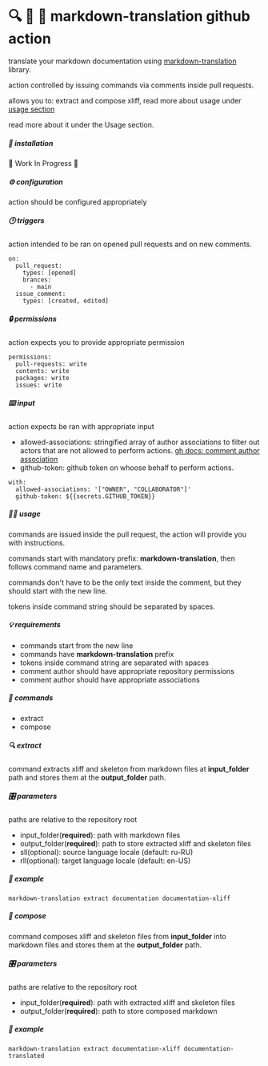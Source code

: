 # 🔍 📝 🤖 markdown-translation github action

translate your markdown documentation using [markdown-translation](https://github.com/diplodoc-platform/markdown-translation) library.

action controlled by issuing commands via comments inside pull requests.

allows you to: extract and compose xliff, read more about usage under [usage section](#-usage)

read more about it under the Usage section.

##### 🔧 installation

🚧 Work In Progress 🚧

##### ⚙️ configuration

action should be configured appropriately

##### 🕑 triggers

action intended to be ran on opened pull requests and on new comments.

```
on:
  pull_request:
    types: [opened]
    brances:
      - main
  issue_comment:
    types: [created, edited]
```

##### 🔒 permissions

action expects you to provide appropriate permission

```
permissions:
  pull-requests: write
  contents: write
  packages: write
  issues: write
```

##### ⌨️ input

action expects be ran with appropriate input

- allowed-associations: stringified array of author associations to filter out actors that are not allowed to perform actions.
  [gh docs: comment author association](https://docs.github.com/en/graphql/reference/enums#commentauthorassociation)
- github-token: github token on whoose behalf to perform actions.

```
with:
  allowed-associations: '["OWNER", "COLLABORATOR"]'
  github-token: ${{secrets.GITHUB_TOKEN}}
```

##### 🧑‍💻 usage

commands are issued inside the pull request,
the action will provide you with instructions.

commands start with mandatory prefix: **markdown-translation**,
then follows command name and parameters.

commands don't have to be the only text inside the comment,
but they should start with the new line.

tokens inside command string should be separated by spaces.

##### 💡 requirements

- commands start from the new line
- commands have **markdown-translation** prefix
- tokens inside command string are separated with spaces
- comment author should have appropriate repository permissions
- comment author should have appropriate associations

##### 🤖 commands

- extract
- compose

##### 🔍 extract

command extracts xliff and skeleton from markdown files at **input_folder** path
and stores them at the **output_folder** path.

##### 🎛️ parameters

paths are relative to the repository root

- input_folder(**required**): path with markdown files
- output_folder(**required**): path to store extracted xliff and skeleton files
- sll(optional): source language locale (default: ru-RU)
- rll(optional): target language locale (default: en-US)

##### 🚀 example

```
markdown-translation extract documentation documentation-xliff
```

##### 📝 compose

command composes xliff and skeleton files from **input_folder** into markdown files
and stores them at the **output_folder** path.

##### 🎛️ parameters

paths are relative to the repository root

- input_folder(**required**): path with extracted xliff and skeleton files
- output_folder(**required**): path to store composed markdown

##### 🚀 example

```
markdown-translation extract documentation-xliff documentation-translated
```
